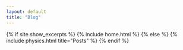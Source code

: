 ```yaml
---
layout: default
title: "Blog"
---
```


{% if site.show_excerpts %}
  {% include home.html %}
{% else %}
  {% include physics.html title="Posts" %}
{% endif %}

